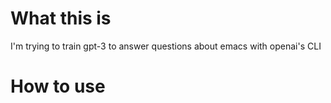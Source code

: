 # What this is

I'm trying to train gpt-3 to answer questions about emacs with openai's CLI

# How to use




